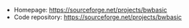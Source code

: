 - Homepage: https://sourceforge.net/projects/bwbasic
- Code repository: https://sourceforge.net/projects/bwbasic
